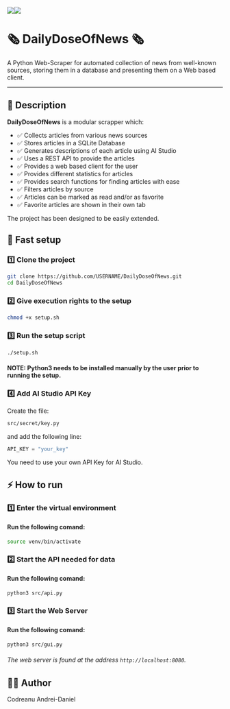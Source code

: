 <img src="https://img.shields.io/badge/Google%20Gemini-8E75B2?style=for-the-badge&logo=googlegemini&logoColor=white"/><img src="https://img.shields.io/badge/Python-FFD43B?style=for-the-badge&logo=python&logoColor=blue"/>

# 🗞️ DailyDoseOfNews 🗞️

A Python Web-Scraper for automated collection of news from well-known sources, storing them in a database and presenting them on a Web based client.

---

## 📜 Description

**DailyDoseOfNews** is a modular scrapper which:

- ✅ Collects articles from various news sources
- ✅ Stores articles in a SQLite Database
- ✅ Generates descriptions of each article using AI Studio
- ✅ Uses a REST API to provide the articles
- ✅ Provides a web based client for the user
- ✅ Provides different statistics for articles
- ✅ Provides search functions for finding articles with ease
- ✅ Filters articles by source
- ✅ Articles can be marked as read and/or as favorite
- ✅ Favorite articles are shown in their own tab

The project has been designed to be easily extended.

## 🏁 Fast setup
### 1️⃣ Clone the project

```bash
git clone https://github.com/USERNAME/DailyDoseOfNews.git
cd DailyDoseOfNews
```

### 2️⃣ Give execution rights to the setup
```bash
chmod +x setup.sh
```

### 3️⃣ Run the setup script
```bash
./setup.sh
```
#### NOTE: Python3 needs to be installed manually by the user prior to running the setup.

### 4️⃣ Add AI Studio API Key
Create the file:
```bash
src/secret/key.py
```
and add the following line:
```python
API_KEY = "your_key"
```
You need to use your own API Key for AI Studio.

## ⚡️ How to run
### 1️⃣ Enter the virtual environment
#### Run the following comand:
```bash
source venv/bin/activate
```

### 2️⃣ Start the API needed for data 
#### Run the following comand:
```bash
python3 src/api.py
```

### 3️⃣ Start the Web Server
#### Run the following comand:
```bash
python3 src/gui.py
```
###### The web server is found at the address `http://localhost:8080`.

## 👨‍💻 Author
Codreanu Andrei-Daniel